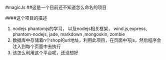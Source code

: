 #magicJs
##这是一个目前还不知道怎么命名的项目

####这个项目的描述

1. nodejs phantomjs的学习， 以及nodejs相关框架， wind.js,express, phantom-nodejs, jade, markdown ,mongoskin, zombie
2. 数据库中存储着n个shop的url地址，利用此项目，在页面中写js，然后程序会注入到每个页面中去执行
3. 该怎么利用这个平台呢，还没想好


